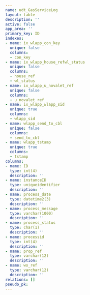 ```yaml
---
name: udt_GasServiceLog
layout: table
description: ''
active: false
app_area: ''
primary_key: ID
indexes:
- name: ix_wlapp_con_key
  unique: false
  columns:
  - con_key
- name: ix_wlapp_house_refwl_status
  unique: false
  columns:
  - house_ref
  - wl_status
- name: ix_wlapp_u_novalet_ref
  unique: false
  columns:
  - u_novalet_ref
- name: ix_wlapp_wlapp_sid
  unique: true
  columns:
  - wlapp_sid
- name: wlapp_send_to_cbl
  unique: false
  columns:
  - send_to_cbl
- name: wlapp_tstamp
  unique: true
  columns:
  - tstamp
columns:
- name: ID
  type: int(4)
  description: ''
- name: instanceID
  type: uniqueidentifier
  description: ''
- name: process_date
  type: datetime2(3)
  description: ''
- name: process_message
  type: varchar(1000)
  description: ''
- name: process_status
  type: char(1)
  description: ''
- name: processid
  type: int(4)
  description: ''
- name: prop_ref
  type: varchar(12)
  description: ''
- name: wo_ref
  type: varchar(12)
  description: ''
relations: []
pseudo_pk: 
---
```


